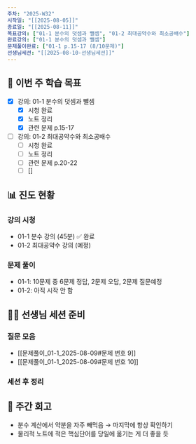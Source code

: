 ```yaml
---
주차: "2025-W32"
시작일: "[[2025-08-05]]"
종료일: "[[2025-08-11]]"
목표강의: ["01-1 분수의 덧셈과 뺄셈", "01-2 최대공약수와 최소공배수"]
완료강의: ["01-1 분수의 덧셈과 뺄셈"]
문제풀이완료: ["01-1 p.15-17 (8/10문제)"]
선생님세션: "[[2025-08-10-선생님세션]]"
---
```


## 📅 이번 주 학습 목표
- [x] 강의: 01-1 분수의 덧셈과 뺄셈
  - [x] 시청 완료
  - [x] 노트 정리
  - [x] 관련 문제 p.15-17
- [ ] 강의: 01-2 최대공약수와 최소공배수
  - [ ] 시청 완료
  - [ ] 노트 정리
  - [ ] 관련 문제 p.20-22
  - [ ] [] 

## 📊 진도 현황
### 강의 시청
- 01-1 분수 강의 (45분) ✅ 완료
- 01-2 최대공약수 강의 (예정)

### 문제 풀이
- 01-1: 10문제 중 6문제 정답, 2문제 오답, 2문제 질문예정
- 01-2: 아직 시작 안 함

## 👩‍🏫 선생님 세션 준비
### 질문 모음
- [[문제풀이_01-1_2025-08-09#문제 번호 9]]
- [[문제풀이_01-1_2025-08-09#문제 번호 10]]

### 세션 후 정리
<!-- 2025-08-10 세션 후 작성 예정 -->

## 📝 주간 회고
- 분수 계산에서 약분을 자주 빼먹음 → 마지막에 항상 확인하기
- 물리적 노트에 적은 핵심단어를 당일에 옮기는 게 더 좋을 듯